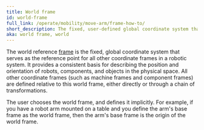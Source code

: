 ```yaml
---
title: World frame
id: world-frame
full_link: /operate/mobility/move-arm/frame-how-to/
short_description: The fixed, user-defined global coordinate system that is the reference point for all other coordinate frames in a robotic system.
aka: world frame, world
---
```


The world reference [frame](/operate/reference/services/frame-system/) is the fixed, global coordinate system that serves as the reference point for all other coordinate frames in a robotic system.
It provides a consistent basis for describing the position and orientation of robots, components, and objects in the physical space.
All other coordinate frames (such as machine frames and component frames) are defined relative to this world frame, either directly or through a chain of transformations.

The user chooses the world frame, and defines it implicitly.
For example, if you have a robot arm mounted on a table and you define the arm's base frame as the world frame, then the arm's base frame is the origin of the world frame.
